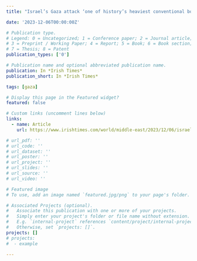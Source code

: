 ```yaml
---
title: "Israel’s Gaza attack ‘one of history’s heaviest conventional bombing campaigns’ – The Irish Times"

date: '2023-12-06T00:00:00Z'

# Publication type.
# Legend: 0 = Uncategorized; 1 = Conference paper; 2 = Journal article;
# 3 = Preprint / Working Paper; 4 = Report; 5 = Book; 6 = Book section;
# 7 = Thesis; 8 = Patent
publication_types: ['0']

# Publication name and optional abbreviated publication name.
publication: In *Irish Times*
publication_short: In *Irish Times*

tags: [gaza]

# Display this page in the Featured widget?
featured: false

# Custom links (uncomment lines below)
links:
  - name: Article
    url: https://www.irishtimes.com/world/middle-east/2023/12/06/israels-gaza-attack-one-of-historys-heaviest-conventional-bombing-campaigns/

# url_pdf: ''
# url_code: ''
# url_dataset: ''
# url_poster: ''
# url_project: ''
# url_slides: ''
# url_source: ''
# url_video: ''

# Featured image
# To use, add an image named `featured.jpg/png` to your page's folder.

# Associated Projects (optional).
#   Associate this publication with one or more of your projects.
#   Simply enter your project's folder or file name without extension.
#   E.g. `internal-project` references `content/project/internal-project/index.md`.
#   Otherwise, set `projects: []`.
projects: []
# projects:
#  - example

---
```

